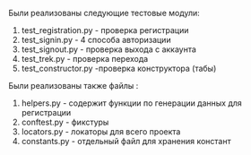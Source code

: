 
Были реализованы следующие тестовые модули:

 1) test_registration.py - проверка регистрации
 2) test_signin.py - 4 способа авторизации
 3) test_signout.py - проверка выхода с аккаунта 
 4) test_trek.py - проверка перехода
 5) test_constructor.py -проверка конструктора (табы)


 Были реализованы также файлы :
 1) helpers.py - содержит функции по генерации данных для регистрации
 2) conftest.py - фикстуры 
 3) locators.py - локаторы для всего проекта
 4) constants.py - отдельный файл для хранения констант
